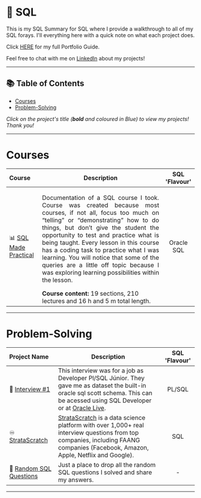 # 📝 SQL

This is my SQL Summary for SQL where I provide a walkthrough to all of my SQL forays. I'll everything here with a quick note on what each project does.

Click [HERE](https://github.com/oterrab/portfolio-projects/blob/main/README.md) for my full Portfolio Guide.

Feel free to chat with me on [LinkedIn](https://www.linkedin.com/in/lucaspassosbarreto/) about my projects!

***

## 📚 Table of Contents

- [Courses](#courses)
- [Problem-Solving](#problem-solving)

_Click on the project's title (**bold** and coloured in Blue) to view my projects! Thank you!_

***

# Courses

| Course | Description | SQL 'Flavour' |
|:---|---|:--:|
| 📊 [SQL Made Practical](https://github.com/oterrab/portfolio-projects/tree/main/sql/oracle-sql-course) | <p align="justify"> Documentation of a SQL course I took. Course was created because most courses, if not all, focus too much on “telling” or “demonstrating” how to do things, but don’t give the student the opportunity to test and practice what is being taught.  Every lesson in this course has a coding task to practice what I was learning. You will notice that some of the queries are a little off topic because I was exploring learning possibilities within the lesson. </p> **Course content:** 19 sections, 210 lectures and 16 h and 5 m total length. | Oracle SQL |

***

# Problem-Solving

| Project Name | Description | SQL 'Flavour' |
|:---|---|:--:|
| 📝 [Interview #1](https://github.com/oterrab/portfolio-projects/blob/main/sql/questions/interview_1.md) | This interview was for a job as Developer Pl/SQL Júnior. They gave me as dataset the built-in oracle sql scott schema. This can be acessed using SQL Developer or at [Oracle Live](https://livesql.oracle.com/). | PL/SQL |
| ♾ [StrataScratch](/questions/stratascratch.md) | [StrataScratch](https://www.stratascratch.com) is a data science platform with over 1,000+ real interview questions from top companies, including FAANG companies (Facebook, Amazon, Apple, Netflix and Google). | SQL |
| 👾 [Random SQL Questions](/questions/random_questions.md) | Just a place to drop all the random SQL questions I solved and share my answers. | - |

***
